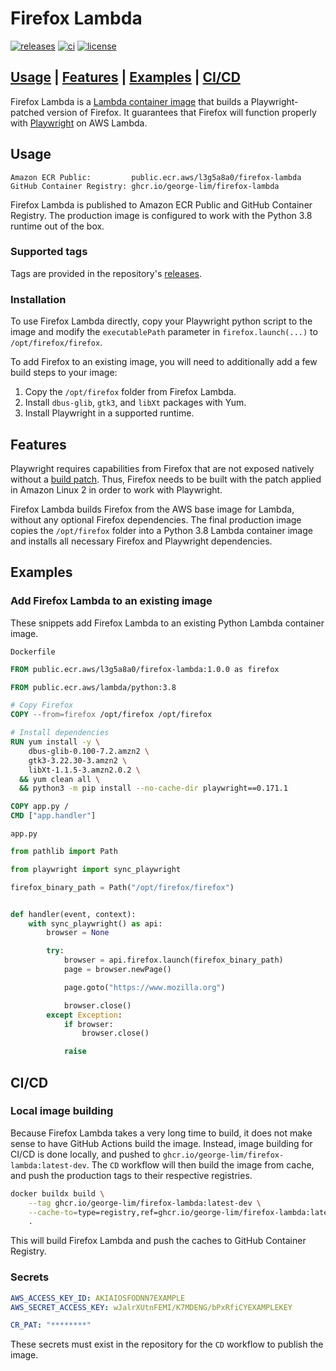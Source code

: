 # Firefox Lambda

[![releases](https://img.shields.io/github/v/release/george-lim/firefox-lambda)](https://github.com/george-lim/firefox-lambda/releases)
[![ci](https://github.com/george-lim/firefox-lambda/workflows/CI/badge.svg)](https://github.com/george-lim/firefox-lambda/actions)
[![license](https://img.shields.io/github/license/george-lim/firefox-lambda)](https://github.com/george-lim/firefox-lambda/blob/main/LICENSE)

## [Usage](#usage) | [Features](#features) | [Examples](#examples) | [CI/CD](#cicd)

Firefox Lambda is a [Lambda container image](https://docs.aws.amazon.com/lambda/latest/dg/images-create.html) that builds a Playwright-patched version of Firefox. It guarantees that Firefox will function properly with [Playwright](https://playwright.dev) on AWS Lambda.

## Usage

```text
Amazon ECR Public:         public.ecr.aws/l3g5a8a0/firefox-lambda
GitHub Container Registry: ghcr.io/george-lim/firefox-lambda
```

Firefox Lambda is published to Amazon ECR Public and GitHub Container Registry. The production image is configured to work with the Python 3.8 runtime out of the box.

### Supported tags

Tags are provided in the repository's [releases](https://github.com/george-lim/firefox-lambda/releases).

### Installation

To use Firefox Lambda directly, copy your Playwright python script to the image and modify the `executablePath` parameter in `firefox.launch(...)` to `/opt/firefox/firefox`.

To add Firefox to an existing image, you will need to additionally add a few build steps to your image:

1. Copy the `/opt/firefox` folder from Firefox Lambda.
2. Install `dbus-glib`, `gtk3`, and `libXt` packages with Yum.
3. Install Playwright in a supported runtime.

## Features

Playwright requires capabilities from Firefox that are not exposed natively without a [build patch](https://github.com/microsoft/playwright/tree/master/browser_patches). Thus, Firefox needs to be built with the patch applied in Amazon Linux 2 in order to work with Playwright.

Firefox Lambda builds Firefox from the AWS base image for Lambda, without any optional Firefox dependencies. The final production image copies the `/opt/firefox` folder into a Python 3.8 Lambda container image and installs all necessary Firefox and Playwright dependencies.

## Examples

### Add Firefox Lambda to an existing image

These snippets add Firefox Lambda to an existing Python Lambda container image.

`Dockerfile`

```dockerfile
FROM public.ecr.aws/l3g5a8a0/firefox-lambda:1.0.0 as firefox

FROM public.ecr.aws/lambda/python:3.8

# Copy Firefox
COPY --from=firefox /opt/firefox /opt/firefox

# Install dependencies
RUN yum install -y \
    dbus-glib-0.100-7.2.amzn2 \
    gtk3-3.22.30-3.amzn2 \
    libXt-1.1.5-3.amzn2.0.2 \
  && yum clean all \
  && python3 -m pip install --no-cache-dir playwright==0.171.1

COPY app.py /
CMD ["app.handler"]
```

`app.py`

```python
from pathlib import Path

from playwright import sync_playwright

firefox_binary_path = Path("/opt/firefox/firefox")


def handler(event, context):
    with sync_playwright() as api:
        browser = None

        try:
            browser = api.firefox.launch(firefox_binary_path)
            page = browser.newPage()

            page.goto("https://www.mozilla.org")

            browser.close()
        except Exception:
            if browser:
                browser.close()

            raise
```

## CI/CD

### Local image building

Because Firefox Lambda takes a very long time to build, it does not make sense to have GitHub Actions build the image. Instead, image building for CI/CD is done locally, and pushed to `ghcr.io/george-lim/firefox-lambda:latest-dev`. The `CD` workflow will then build the image from cache, and push the production tags to their respective registries.

```bash
docker buildx build \
    --tag ghcr.io/george-lim/firefox-lambda:latest-dev \
    --cache-to=type=registry,ref=ghcr.io/george-lim/firefox-lambda:latest-dev,mode=max \
    .
```

This will build Firefox Lambda and push the caches to GitHub Container Registry.

### Secrets

```yaml
AWS_ACCESS_KEY_ID: AKIAIOSFODNN7EXAMPLE
AWS_SECRET_ACCESS_KEY: wJalrXUtnFEMI/K7MDENG/bPxRfiCYEXAMPLEKEY

CR_PAT: "********"
```

These secrets must exist in the repository for the `CD` workflow to publish the image.

